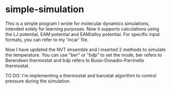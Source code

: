 # simple-simulation
This is a simple program I wrote for molecular dynamics simulations, intended solely for learning purposes.
Now it supports calculations using the LJ potential, EAM potential and EAM/alloy potential. For specific input formats, you can refer to my 'incar' file.

Now I have updated the NVT ensemble and I inserted 2 methods to simulate the temperature. You can use "ber" or "bdp" to set the mode, ber refers to Berendsen thermostat and bdp refers to Bussi-Donadio-Parrinello thermostat. 


TO DO:
I'm implementing a thermostat and barostat algorithm to control pressure during the simulation.
